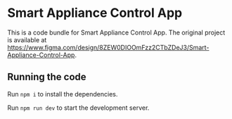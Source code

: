 
  # Smart Appliance Control App

  This is a code bundle for Smart Appliance Control App. The original project is available at https://www.figma.com/design/8ZEW0DIOOmFzz2CTbZDeJ3/Smart-Appliance-Control-App.

  ## Running the code

  Run `npm i` to install the dependencies.

  Run `npm run dev` to start the development server.
  